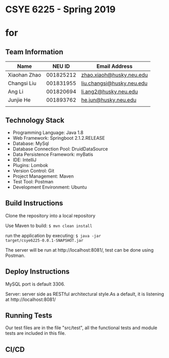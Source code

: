 # CSYE 6225 - Spring 2019
# for
## Team Information

| Name | NEU ID | Email Address |
| --- | --- | --- |
| Xiaohan Zhao | 001825212| zhao.xiaoh@husky.neu.edu |
| Changsi Liu | 001831955 | liu.changsi@husky.neu.edu |
| Ang Li | 001820694 | li.ang2@husky.neu.edu |
| Junjie He | 001893762 | he.jun@husky.neu.edu |
| | | |

## Technology Stack
- Programming Language: Java 1.8
- Web Framework: Springboot 2.1.2.RELEASE
- Database: MySql
- Database Connection Pool: DruidDataSource
- Data Persistence Framework: myBatis
- IDE: IntelliJ
- Plugins: Lombok
- Version Control: Git
- Project Management: Maven
- Test Tool: Postman
- Development Environment: Ubuntu

## Build Instructions
Clone the repository into a local repository

Use Maven to build:
<code>$ mvn clean install</code>

run the application by executing:
<code>$ java -jar target/csye6225-0.0.1-SNAPSHOT.jar</code>

The server will be run at http://localhost:8081/, test can be done using Postman.

## Deploy Instructions
MySQL port is default 3306.

Server: server side as RESTful architectural style.As a default, it is listening at http://localhost:8081/


## Running Tests
Our test files are in the file "src/test", all the functional tests and module tests are included in this file.

## CI/CD
